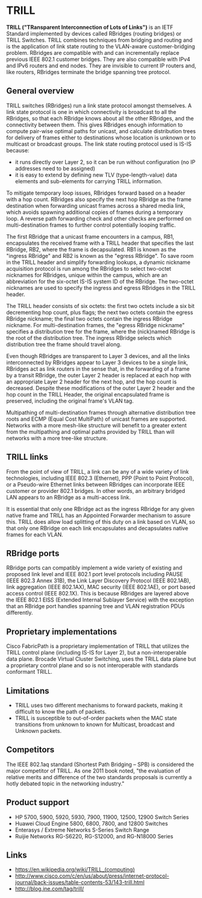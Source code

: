 # **TRILL**

**TRILL ("TRansparent Interconnection of Lots of Links")** is an IETF Standard implemented by devices called RBridges (routing bridges) or TRILL Switches. TRILL combines techniques from bridging and routing and is the application of link state routing to the VLAN-aware customer-bridging problem. RBridges are compatible with and can incrementally replace previous IEEE 802.1 customer bridges. They are also compatible with IPv4 and IPv6 routers and end nodes. They are invisible to current IP routers and, like routers, RBridges terminate the bridge spanning tree protocol.

## **General overview**

TRILL switches (RBridges) run a link state protocol amongst themselves. A link state protocol is one in which connectivity is broadcast to all the RBridges, so that each RBridge knows about all the other RBridges, and the connectivity between them. This gives RBridges enough information to compute pair-wise optimal paths for unicast, and calculate distribution trees for delivery of frames either to destinations whose location is unknown or to multicast or broadcast groups. The link state routing protocol used is IS-IS because:

- it runs directly over Layer 2, so it can be run without configuration (no IP addresses need to be assigned)
- it is easy to extend by defining new TLV (type-length-value) data elements and sub-elements for carrying TRILL information.

To mitigate temporary loop issues, RBridges forward based on a header with a hop count. RBridges also specify the next hop RBridge as the frame destination when forwarding unicast frames across a shared media link, which avoids spawning additional copies of frames during a temporary loop. A reverse path forwarding check and other checks are performed on multi-destination frames to further control potentially looping traffic.

The first RBridge that a unicast frame encounters in a campus, RB1, encapsulates the received frame with a TRILL header that specifies the last RBridge, RB2, where the frame is decapsulated. RB1 is known as the "ingress RBridge" and RB2 is known as the "egress RBridge". To save room in the TRILL header and simplify forwarding lookups, a dynamic nickname acquisition protocol is run among the RBridges to select two-octet nicknames for RBridges, unique within the campus, which are an abbreviation for the six-octet IS-IS system ID of the RBridge. The two-octet nicknames are used to specify the ingress and egress RBridges in the TRILL header.

The TRILL header consists of six octets: the first two octets include a six bit decrementing hop count, plus flags; the next two octets contain the egress RBridge nickname; the final two octets contain the ingress RBridge nickname. For multi-destination frames, the "egress RBridge nickname" specifies a distribution tree for the frame, where the (nick)named RBridge is the root of the distribution tree. The ingress RBridge selects which distribution tree the frame should travel along.

Even though RBridges are transparent to Layer 3 devices, and all the links interconnected by RBridges appear to Layer 3 devices to be a single link, RBridges act as link routers in the sense that, in the forwarding of a frame by a transit RBridge, the outer Layer 2 header is replaced at each hop with an appropriate Layer 2 header for the next hop, and the hop count is decreased. Despite these modifications of the outer Layer 2 header and the hop count in the TRILL Header, the original encapsulated frame is preserved, including the original frame's VLAN tag.

Multipathing of multi-destination frames through alternative distribution tree roots and ECMP (Equal Cost MultiPath) of unicast frames are supported. Networks with a more mesh-like structure will benefit to a greater extent from the multipathing and optimal paths provided by TRILL than will networks with a more tree-like structure.
	
## **TRILL links**
  
From the point of view of TRILL, a link can be any of a wide variety of link technologies, including IEEE 802.3 (Ethernet), PPP (Point to Point Protocol), or a Pseudo-wire Ethernet links between RBridges can incorporate IEEE customer or provider 802.1 bridges. In other words, an arbitrary bridged LAN appears to an RBridge as a multi-access link.

It is essential that only one RBridge act as the ingress RBridge for any given native frame and TRILL has an Appointed Forwarder mechanism to assure this. TRILL does allow load splitting of this duty on a link based on VLAN, so that only one RBridge on each link encapsulates and decapsulates native frames for each VLAN.

## **RBridge ports**
  
RBridge ports can compatibly implement a wide variety of existing and proposed link level and IEEE 802.1 port level protocols including PAUSE (IEEE 802.3 Annex 31B), the Link Layer Discovery Protocol (IEEE 802.1AB), link aggregation (IEEE 802.1AX), MAC security (IEEE 802.1AE), or port based access control (IEEE 802.1X). This is because RBridges are layered above the IEEE 802.1 EISS (Extended Internal Sublayer Service) with the exception that an RBridge port handles spanning tree and VLAN registration PDUs differently.

## **Proprietary implementations**
  
Cisco FabricPath is a proprietary implementation of TRILL that utilizes the TRILL control plane (including IS-IS for Layer 2), but a non-interoperable data plane. Brocade Virtual Cluster Switching, uses the TRILL data plane but a proprietary control plane and so is not interoperable with standards conformant TRILL.

## **Limitations**
  
- TRILL uses two different mechanisms to forward packets, making it difficult to know the path of packets.
- TRILL is susceptible to out-of-order packets when the MAC state transitions from unknown to known for Multicast, broadcast and Unknown packets.

	
## **Competitors**
  
The IEEE 802.1aq standard (Shortest Path Bridging – SPB) is considered the major competitor of TRILL. As one 2011 book noted,  "the evaluation of relative merits and difference of the two standards proposals is currently a hotly debated topic in the networking industry."
	
## **Product support**
  
- HP 5700, 5900, 5920, 5930, 7900, 11900, 12500, 12900 Switch Series
- Huawei Cloud Engine 5800, 6800, 7800, and 12800 Switches
- Enterasys / Extreme Networks S-Series Switch Range
- Ruijie Networks RG-S6220, RG-S12000, and RG-N18000 Series

## **Links** 

- https://en.wikipedia.org/wiki/TRILL_(computing)
- http://www.cisco.com/c/en/us/about/press/internet-protocol-journal/back-issues/table-contents-53/143-trill.html
- http://blog.ine.com/tag/trill/
